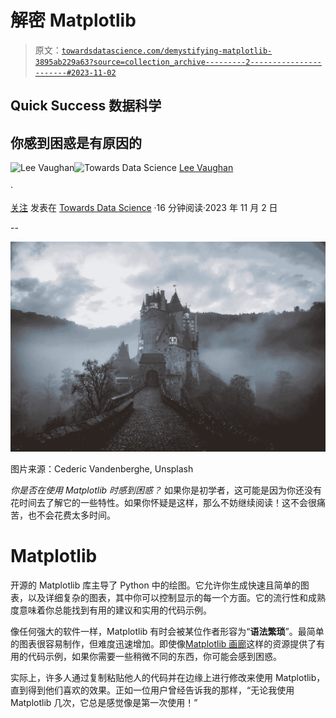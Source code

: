 # 解密 Matplotlib

> 原文：[`towardsdatascience.com/demystifying-matplotlib-3895ab229a63?source=collection_archive---------2-----------------------#2023-11-02`](https://towardsdatascience.com/demystifying-matplotlib-3895ab229a63?source=collection_archive---------2-----------------------#2023-11-02)

## Quick Success 数据科学

## 你感到困惑是有原因的

[](https://medium.com/@lee_vaughan?source=post_page-----3895ab229a63--------------------------------)![Lee Vaughan](https://medium.com/@lee_vaughan?source=post_page-----3895ab229a63--------------------------------)[](https://towardsdatascience.com/?source=post_page-----3895ab229a63--------------------------------)![Towards Data Science](https://towardsdatascience.com/?source=post_page-----3895ab229a63--------------------------------) [Lee Vaughan](https://medium.com/@lee_vaughan?source=post_page-----3895ab229a63--------------------------------)

·

[关注](https://medium.com/m/signin?actionUrl=https%3A%2F%2Fmedium.com%2F_%2Fsubscribe%2Fuser%2F5d604015c08b&operation=register&redirect=https%3A%2F%2Ftowardsdatascience.com%2Fdemystifying-matplotlib-3895ab229a63&user=Lee+Vaughan&userId=5d604015c08b&source=post_page-5d604015c08b----3895ab229a63---------------------post_header-----------) 发表在 [Towards Data Science](https://towardsdatascience.com/?source=post_page-----3895ab229a63--------------------------------) ·16 分钟阅读·2023 年 11 月 2 日[](https://medium.com/m/signin?actionUrl=https%3A%2F%2Fmedium.com%2F_%2Fvote%2Ftowards-data-science%2F3895ab229a63&operation=register&redirect=https%3A%2F%2Ftowardsdatascience.com%2Fdemystifying-matplotlib-3895ab229a63&user=Lee+Vaughan&userId=5d604015c08b&source=-----3895ab229a63---------------------clap_footer-----------)

--

[](https://medium.com/m/signin?actionUrl=https%3A%2F%2Fmedium.com%2F_%2Fbookmark%2Fp%2F3895ab229a63&operation=register&redirect=https%3A%2F%2Ftowardsdatascience.com%2Fdemystifying-matplotlib-3895ab229a63&source=-----3895ab229a63---------------------bookmark_footer-----------)![](img/d556e988458efce5ec0801d4c6a1fca6.png)

图片来源：Cederic Vandenberghe, Unsplash

*你是否在使用 Matplotlib 时感到困惑？* 如果你是初学者，这可能是因为你还没有花时间去了解它的一些特性。如果你怀疑是这样，那么不妨继续阅读！这不会很痛苦，也不会花费太多时间。

# Matplotlib

开源的 Matplotlib 库主导了 Python 中的绘图。它允许你生成快速且简单的图表，以及详细复杂的图表，其中你可以控制显示的每一个方面。它的流行性和成熟度意味着你总能找到有用的建议和实用的代码示例。

像任何强大的软件一样，Matplotlib 有时会被某位作者形容为“**语法繁琐**”。最简单的图表很容易制作，但难度迅速增加。即使像[Matplotlib 画廊](https://matplotlib.org/stable/gallery/index.html)这样的资源提供了有用的代码示例，如果你需要一些稍微不同的东西，你可能会感到困惑。

实际上，许多人通过复制粘贴他人的代码并在边缘上进行修改来使用 Matplotlib，直到得到他们喜欢的效果。正如一位用户曾经告诉我的那样，“无论我使用 Matplotlib 几次，它总是感觉像是第一次使用！”
